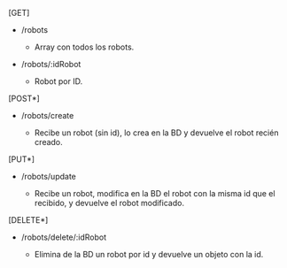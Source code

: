 [GET]

- /robots

  - Array con todos los robots.

- /robots/:idRobot

  - Robot por ID.

[POST*]

- /robots/create

  - Recibe un robot (sin id), lo crea en la BD y devuelve el robot recién creado.

[PUT*]

- /robots/update

  - Recibe un robot, modifica en la BD el robot con la misma id que el recibido, y devuelve el robot modificado.

[DELETE*]

- /robots/delete/:idRobot

  - Elimina de la BD un robot por id y devuelve un objeto con la id.

